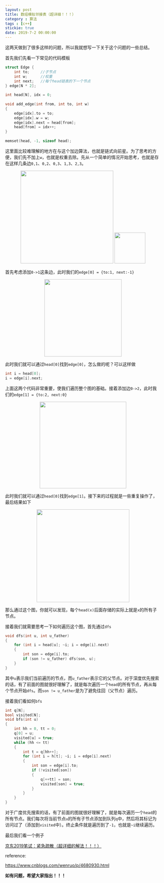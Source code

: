 ```yaml
---
layout: post
title: 数组模拟邻接表（超详细！！！）
category : 算法
tags : [c++]
stickie: true
date: 2019-7-2 00:00:00
---
```


这两天做到了很多这样的问题，所以我就想写一下关于这个问题的一些总结。

首先我们先看一下常见的代码模板

```cpp
struct Edge {
    int to; 	//子节点
    int w;		//权重
    int next;	//每个head链表的下一个节点
} edge[N * 2];
 
int head[N], idx = 0;
 
void add_edge(int from, int to, int w)
{
    edge[idx].to = to;
    edge[idx].w = w;
    edge[idx].next = head[from];
    head[from] = idx++;
}
 
memset(head, -1, sizeof head);
```

这里面比较难理解的地方在与这个加边算法，也就是链式向前星。为了思考的方便，我们先不加上`w`，也就是权重去除。先从一个简单的情况开始思考，也就是存在这样几条边`0,1`、`0,2`、`0,3`、`1,3`、`2,3`。

<center class="half">
    <img src="https://raw.githubusercontent.com/wiki/luliyucoordinate/ImageBed/GraphToList/2019_7_2_1.png" width="300">
    <img src="https://raw.githubusercontent.com/wiki/luliyucoordinate/ImageBed/GraphToList/2019_7_2_2.png" width="100">
</center>

首先考虑添加`0->1`这条边，此时我们的`edge[0] = {to:1, next:-1}`

<center class="half">
    <img src="https://raw.githubusercontent.com/wiki/luliyucoordinate/ImageBed/GraphToList/2019_7_2_3.png" width="250">
</center>

此时我们就可以通过`head[0]`找到`edge[0]`，怎么做的呢？可以这样做

```cpp
int i = head[0];
i = edge[i].next;
```

上面这两个代码非常重要，使我们遍历整个图的基础。接着添加边`0->2`，此时我们的`edge[1] = {to:2, next:0}`

<center class="half">
    <img src="https://raw.githubusercontent.com/wiki/luliyucoordinate/ImageBed/GraphToList/2019_7_2_4.png" width="280">
</center>

此时我们就可以通过`head[0]`找到`edge[1]`。接下来的过程就是一些重复操作了，最后结果如下

<center class="half">
    <img src="https://raw.githubusercontent.com/wiki/luliyucoordinate/ImageBed/GraphToList/2019_7_2_5.png" width="300">
</center>

那么通过这个图，你就可以发现，每个`head(x)`后面存储的实际上就是`x`的所有子节点。

接着我们就需要思考一下如何遍历这个图，首先通过`dfs`

```cpp
void dfs(int u, int u_father)
{
    for (int i = head[u]; ~i; i = edge[i].next)
    {
        int son = edge[i].to;
        if (son != u_father) dfs(son, u);
    }
}
```

其中`u`表示我们当前遍历的节点，而`u_father`表示它的父节点。对于深度优先搜索的话，有了前面的图就很好理解了，就是每次遍历一个`head`的所有节点，再从每个节点开始`dfs`。而`son != u_father`是为了避免往回（父节点）遍历。

接着我们看如何`bfs`

```cpp
int q[N];
bool visited[N];
void bfs(int u)
{
    int hh = 0, tt = 0;
    q[0] = u;
    visited[u] = true;
    while (hh <= tt)
    {
        int t = q[hh++];
        for (int i = h[t]; ~i; i = edge[i].next)
        {
            int son = edge[i].to;
            if (!visited[son])
            {
                q[++tt] = son;
                visited[son] = true;
            }
        }
    }
}
```

对于广度优先搜索的话，有了前面的图就很好理解了，就是每次遍历一个`head`的所有节点。我们每次将当前节点`u`的所有子节点添加到队列`q`中，然后将其标记为访问过了（添加到`visited`中）。终止条件就是遍历到了`-1`，也就是`~i`继续遍历。

最后我们看一个例子

[京东2019笔试：紧急疏散（超详细的解法！！！）](https://blog.csdn.net/qq_17550379/article/details/94459928)

reference:

https://www.cnblogs.com/wenruo/p/4680930.html

**如有问题，希望大家指出！！！**